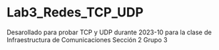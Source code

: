 # Lab3_Redes_TCP_UDP
Desarollado para probar TCP y UDP durante 2023-10 para la clase de Infraestructura de Comunicaciones
Sección 2 Grupo 3
